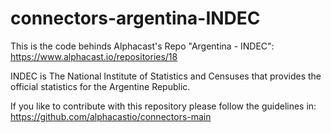 # connectors-argentina-INDEC
This is the code behinds Alphacast's Repo "Argentina - INDEC": https://www.alphacast.io/repositories/18

INDEC is The National Institute of Statistics and Censuses that provides the official statistics for the Argentine Republic.

If you like to contribute with this repository please follow the guidelines in: https://github.com/alphacastio/connectors-main
